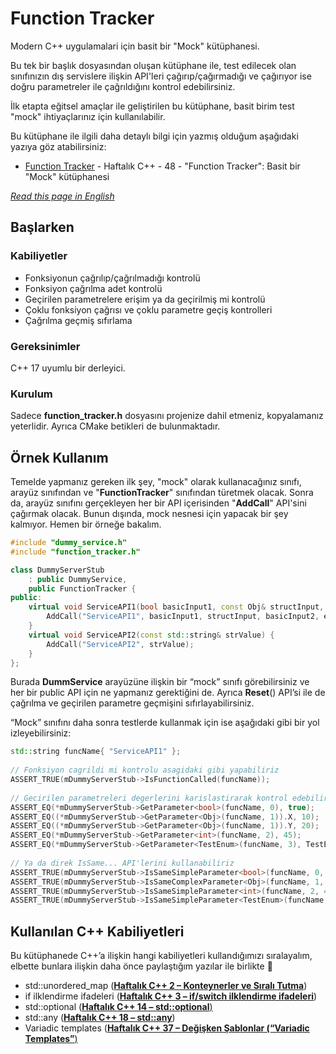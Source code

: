 # Function Tracker
Modern C++ uygulamalari için basit bir "Mock" kütüphanesi.


Bu tek bir başlık dosyasından oluşan kütüphane ile, test edilecek olan sınıfınızın dış servislere ilişkin API'leri çağırıp/çağırmadığı ve çağırıyor ise doğru parametreler ile çağrıldığını kontrol edebilirsiniz.

İlk etapta eğitsel amaçlar ile geliştirilen bu kütüphane, basit birim test "mock" ihtiyaçlarınız için kullanılabilir.

Bu kütüphane ile ilgili daha detaylı bilgi için yazmış olduğum aşağıdaki yazıya göz atabilirsiniz:
* [Function Tracker](https://www.yazilimperver.com/index.php/2022/04/15/haftalik-c-48-function-tracker-basit-bir-mock-kutuphanesi/) - Haftalık C++ - 48 - "Function Tracker": Basit bir "Mock" kütüphanesi

*[Read this page in English](https://github.com/yazilimperver/FunctionTracker/blob/main/README-En.md)*

## Başlarken

### Kabiliyetler
* Fonksiyonun çağrılıp/çağrılmadığı kontrolü
* Fonksiyon çağrılma adet kontrolü
* Geçirilen parametrelere erişim ya da geçirilmiş mi kontrolü
* Çoklu fonksiyon çağrısı ve çoklu parametre geçiş kontrolleri
* Çağrılma geçmiş sıfırlama

### Gereksinimler

C++ 17 uyumlu bir derleyici.

### Kurulum

Sadece **function_tracker.h** dosyasını projenize dahil etmeniz, kopyalamanız yeterlidir. 
Ayrıca CMake betikleri de bulunmaktadır.

## Örnek Kullanım

Temelde yapmanız gereken ilk şey, "mock" olarak kullanacağınız sınıfı, arayüz sınıfından ve "**FunctionTracker**" sınıfından türetmek olacak. Sonra da, arayüz sınıfını gerçekleyen her bir API içerisinden "**AddCall**" API'sini çağırmak olacak. Bunun dışında, mock nesnesi için yapacak bir şey kalmıyor. Hemen bir örneğe bakalım.

```c++
#include "dummy_service.h"
#include "function_tracker.h"

class DummyServerStub
	: public DummyService,
	public FunctionTracker {
public:
	virtual void ServiceAPI1(bool basicInput1, const Obj& structInput, int32_t basicInput2, TestEnum enumInput) {
		AddCall("ServiceAPI1", basicInput1, structInput, basicInput2, enumInput);
	}
	virtual void ServiceAPI2(const std::string& strValue) {
		AddCall("ServiceAPI2", strValue);
	}
};
```

Burada **DummService** arayüzüne ilişkin bir “mock” sınıfı görebilirsiniz ve her bir public API için ne yapmanız gerektiğini de. Ayrıca **Reset**() API’si ile de çağrılma ve geçirilen parametre geçmişini sıfırlayabilirsiniz.

“Mock” sınıfını daha sonra testlerde kullanmak için ise aşağıdaki gibi bir yol izleyebilirsiniz:

```c++
std::string funcName{ "ServiceAPI1" };
 
// Fonksiyon cagrildi mi kontrolu asagidaki gibi yapabiliriz
ASSERT_TRUE(mDummyServerStub->IsFunctionCalled(funcName));
 
// Gecirilen parametreleri degerlerini karislastirarak kontrol edebiliriz
ASSERT_EQ(*mDummyServerStub->GetParameter<bool>(funcName, 0), true);
ASSERT_EQ((*mDummyServerStub->GetParameter<Obj>(funcName, 1)).X, 10);
ASSERT_EQ((*mDummyServerStub->GetParameter<Obj>(funcName, 1)).Y, 20);
ASSERT_EQ(*mDummyServerStub->GetParameter<int>(funcName, 2), 45);
ASSERT_EQ(*mDummyServerStub->GetParameter<TestEnum>(funcName, 3), TestEnum::ENUM_LITERAL_2);
 
// Ya da direk IsSame... API'lerini kullanabiliriz
ASSERT_TRUE(mDummyServerStub->IsSameSimpleParameter<bool>(funcName, 0, true));
ASSERT_TRUE(mDummyServerStub->IsSameComplexParameter<Obj>(funcName, 1, Obj{10, 20}));
ASSERT_TRUE(mDummyServerStub->IsSameSimpleParameter<int>(funcName, 2, 45));
ASSERT_TRUE(mDummyServerStub->IsSameSimpleParameter<TestEnum>(funcName, 3, TestEnum::ENUM_L
```

## Kullanılan C++ Kabiliyetleri

Bu kütüphanede C++’a ilişkin hangi kabiliyetleri kullandığımızı sıralayalım, elbette bunlara ilişkin daha önce paylaştığım yazılar ile birlikte 🙂

- std::unordered_map (**[Haftalık C++ 2 – Konteynerler ve Sıralı Tutma](https://www.yazilimperver.com/index.php/2018/10/25/haftalik-c-2-konteynerler-ve-sirali-tutma/)**)
- if ilklendirme ifadeleri ([**Haftalık C++ 3 – if/switch ilklendirme ifadeleri**](https://www.yazilimperver.com/index.php/2018/10/31/english-weekly-c-3-if-switch-init-statements/))
- std::optional ([**Haftalık C++ 14 – std::optional**)](https://www.yazilimperver.com/index.php/2019/04/15/haftalik-c-14-stdoptional/)
- std::any (**[Haftalık C++ 18 – std::any](https://www.yazilimperver.com/index.php/2019/08/14/haftalik-c-18-stdany/)**)
- Variadic templates ([**Haftalık C++ 37 – Değişken Şablonlar (“Variadic Templates”**)](https://www.yazilimperver.com/index.php/2021/04/27/haftalik-c-37-degisken-sablonlar-variadic-templates/)
